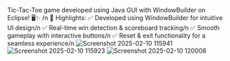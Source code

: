 Tic-Tac-Toe game developed using Java GUI with WindowBuilder on Eclipse! 🖥️✨
/n
📌 Highlights:
✅ Developed using WindowBuilder for intuitive UI design/n
✅ Real-time win detection & scoreboard tracking/n
✅ Smooth gameplay with interactive buttons/n
✅ Reset & exit functionality for a seamless experience/n
![Screenshot 2025-02-10 115941](https://github.com/user-attachments/assets/09a9f2ac-6853-45f9-b58f-48dd1404451f)
![Screenshot 2025-02-10 115923](https://github.com/user-attachments/assets/54f74440-5316-4b88-8049-18f9917b8408)
![Screenshot 2025-02-10 120008](https://github.com/user-attachments/assets/948e3264-5952-4bfa-a717-634bf2fca25a)
